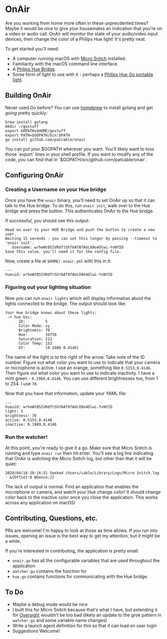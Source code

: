 # OnAir

Are you working from home more often in these unprecdented times? Maybe it would be nice to give your housemates an indication that you're on a video or audio call. OnAir will monitor the state of your audio/video input devices, then change the color of a Philips Hue light! It's pretty neat.

To get started you'll need:
* A computer running macOS with [Micro Snitch](https://obdev.at/products/microsnitch/index.html) installed.
* Familiarity with the macOS command line interface.
* A [Philips Hue Bridge](https://www2.meethue.com/en-us/p/hue-bridge/046677458478).
* Some form of light to use with it - perhaps a [Philips Hue Go portable light](https://www2.meethue.com/en-us/p/hue-white-and-color-ambiance-go-portable-light/714606048).

## Building OnAir
Never used Go before? You can use [homebrew](https://brew.sh/) to install golang and get _going_ pretty quickly:

```
brew install golang
mkdir ~/gostuff
export GOPATH=$HOME/gostuff
export PATH=$GOPATH/bin:$PATH
go install github.com/patcable/onair
```

You can put your $GOPATH wherever you want. You'll likely want to toss those `export` lines in your shell profile. If you want to modify any of the code, you can find that in `$GOPATH/src/github.com/patcable/onair`.

## Configuring OnAir
### Creating a Username on your Hue bridge
Once you have the `onair` binary, you'll need to set OnAir up so that it can talk to the Hue bridge. To do this, 
run `onair init`, walk over to the Hue bridge and press the button. This authenticates OnAir to the Hue bridge.

If successful, you should see this output:

```
Head on over to your HUE Bridge and push the button to create a new user.
Waiting 15 seconds - you can set this longer by passing --timeout to 'onair init'.
   Username: wrheWt05IVRdftSh76Af8fAUcX0o4Olwi-YvNYIO
Save this value, you'll need it for the config file.
```

Now, create a file at `$HOME/.onair.yml` with this in it:

```
---
hueuid: wrheWt05IVRdftSh76Af8fAUcX0o4Olwi-YvNYIO
```

### Figuring out your lighting situation
Now you can run `onair lights` which will display information about the lights connected to the bridge. The output should look like:
```
Your Hue bridge knows about these lights:
 -> hue boi:
      ID:         5
      Color Mode: xy
      Brightness: 70
      Hue:        34758
      Saturation: 212
      Color Temp: 153
      XY:         [0.1988 0.4146]
```

The name of the light is to the right of the arrow. Take note of the ID number. Figure out what color you want to use to indicate that your camera or microphone is active. I use an orange, something like `0.5153,0.4146`. Then figure out what color you want to use to indicate inactivity. I have a mint green - `0.1989,0.4146`. You can use different brightnesses too, from 1 to 254. I use `70`.

Now that you have that information, update your YAML file:
```
---
hueuid: wrheWt05IVRdftSh76Af8fAUcX0o4Olwi-YvNYIO
light: 5
brightness: 70
active: 0.5153,0.4146
inactive: 0.1989,0.4146
```
### Run the watcher!
At this point, you're ready to give it a go. Make sure that Micro Snitch is running and type `onair run` then hit enter. You'll see a log line indicating that OnAir is watching the Micro Snitch log, but other than that it will be quiet:
```
2020/04/18 20:16:51 Seeked /Users/cable/Library/Logs/Micro Snitch.log - &{Offset:0 Whence:2}
```

The lack of output is normal. Find an application that enables the microphone or camera, and watch your Hue change color! It should change color back to the inactive color once you close the application. This works across any application on macOS!

## Contributing, Questions, etc.
PRs are welcome! I'm happy to look at those as time allows. If you run into issues, opening an issue is the best way to get my attention, but it might be a while.

If you're interested in contributing, the application is pretty small. 
* `onair.go` has all the configurable variables that are used throughout the application
* `watcher.go` contains the function for 
* `hue.go` contains functions for communicating with the Hue bridge.

## To Do
* Maybe a debug mode would be nice
* I built this for Micro Snitch because that's what I have, but extending it for [Oversight](https://objective-see.com/products/oversight.html)
  wouldn't be too bad (likely an update to the grok pattern in `watcher.go` and some variable name changes)
* Write a launch agent definition for this so that it can load on user login
* Suggestions Welcome!
